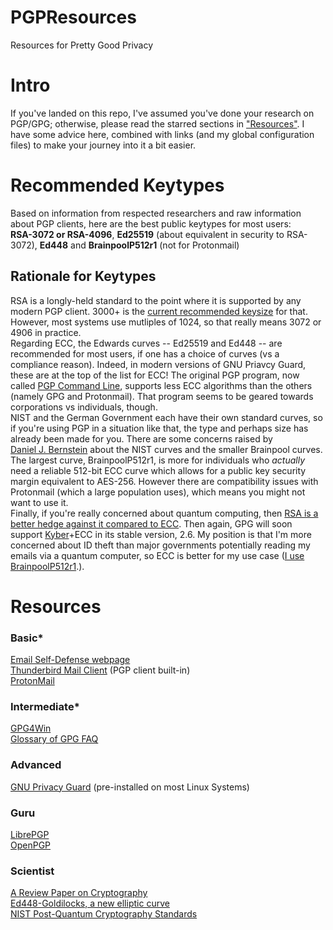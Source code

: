 # PGPResources
Resources for Pretty Good Privacy
<br>
<h1>Intro</h1>
If you've landed on this repo, I've assumed you've done your research on PGP/GPG; otherwise, please read the starred sections in <a href="#resources">"Resources"</a>. I have some advice here, combined with links (and my global configuration files) to make your journey into it a bit easier.<br>
<h1>Recommended Keytypes</h1>
Based on information from respected researchers and raw information about PGP clients, here are the best public keytypes for most users:<br>
<b>RSA-3072 or RSA-4096</b>, <b>Ed25519</b> (about equivalent in security to RSA-3072), <b>Ed448</b> and <b>BrainpoolP512r1</b> (not for Protonmail)<br>
<h2>Rationale for Keytypes</h2>
RSA is a longly-held standard to the point where it is supported by any modern PGP client. 3000+ is the <a href="https://www.keylength.com/en/8">current recommended keysize</a> for that. However, most systems use mutliples of 1024, so that really means 3072 or 4906 in practice.<br>
Regarding ECC, the Edwards curves -- Ed25519 and Ed448 -- are recommended for most users, if one has a choice of curves (vs a compliance reason). Indeed, in modern versions of GNU Priavcy Guard, these are at the top of the list for ECC! The original PGP program, now called <a href="https://techdocs.broadcom.com/us/en/symantec-security-software/information-security/pgp-solutions/11-0-1.html">PGP Command Line</a>, supports less ECC algorithms than the others (namely GPG and Protonmail). That program seems to be geared towards corporations vs individuals, though.<br> 
NIST and the German Government each have their own standard curves, so if you're using PGP in a situation like that, the type and perhaps size has already been made for you. There are some concerns raised by<br><a href="https://safecurves.cr.yp.to">Daniel J. Bernstein</a> about the NIST curves and the smaller Brainpool curves. The largest curve, BrainpoolP512r1, is more for individuals who <i>actually</i> need a reliable 512-bit ECC curve which allows for a public key security margin equivalent to AES-256. However there are compatibility issues with Protonmail (which a large population uses), which means you might not want to use it.<br>
Finally, if you're really concerned about quantum computing, then <a href="https://nap.nationalacademies.org/read/25196/chapter/6#98">RSA is a better hedge against it compared to ECC</a>. Then again, GPG will soon support <a href="https://pq-crystals.org/kyber">Kyber</a>+ECC in its stable version, 2.6. My position is that I'm more concerned about ID theft than major governments potentially reading my emails via a quantum computer, so ECC is better for my use case (<a href="https://github.com/sschoeller/PGPResources/blob/main/sschoeller8080.asc">I use BrainpoolP512r1</a>.). 
<h1>Resources</h1>
<h3>Basic*</h3>
<a href="https://emailselfdefense.fsf.org">Email Self-Defense webpage</a><br>
<a href="https://www.thunderbird.net">Thunderbird Mail Client</a> (PGP client built-in)<br>
<a href="https://proton.me">ProtonMail</a>
<h3>Intermediate*</h3>
<a href="https://www.gpg4win.org">GPG4Win</a><br>
<a href="https://gnupg.org/faq/gnupg-faq.html#glossary">Glossary of GPG FAQ</a>
<h3>Advanced</h3>
<a href="https://www.gnupg.org/">GNU Privacy Guard</a> (pre-installed on most Linux Systems)
<h3>Guru</h3>
<a href="https://librepgp.org">LibrePGP</a><br>
<a href="https://openpgp.org">OpenPGP</a><br>
<h3>Scientist</h3>
<a href="https://facultyweb.kennesaw.edu/lli13/alg/6823/lm6/AReviewPaperonCryptography.pdf">A Review Paper on Cryptography</a><br>
<a href="https://eprint.iacr.org/2015/625.pdf">Ed448-Goldilocks, a new elliptic curve</a><br>
<a href="https://www.nist.gov/pqcrypto">NIST Post-Quantum Cryptography Standards</a>
